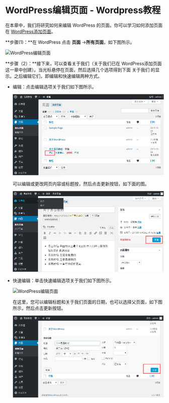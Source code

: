 # WordPress编辑页面 - Wordpress教程

在本章中，我们将研究如何来编辑 WordPress 的页面。你可以学习如何添加页面在 [WordPress添加页面](http://www.yiibai.com/wordpress/wordpress_add_pages.html)。

**步骤(1)：**在 WordPress 点击 **页面** -&gt;**所有页面**，如下图所示。

![WordPress编辑页面](../img/1-15102422014MA.png "WordPress编辑页面")

**步骤（2）：**接下来，可以查看关于我们（关于我们已在 WordPress添加页面 这一章中创建）。当光标悬停在页面，然后选择几个选项得到下面 关于我们 的显示。之后编辑它们，即编辑和快速编辑两种方式。

*   编辑：点击编辑选项关于我们如下图所示。

    ![](../img/1-1510242202423B.png)

    可以编辑或更改网页内容或标题按，然后点击更新按钮，如下面的图。

    ![](../img/1-151024220530S8.png)
*   快速编辑：单击快速编辑选项关于我们如下图所示。

    ![WordPress编辑页面](../img/1-15102422064K11.png "WordPress编辑页面")

    在这里，您可以编辑标题和关于我们页面的日期，也可以选择父页面，如下图所示，然后点击更新按钮。

    ![](../img/1-151024220H5D8.png)

 